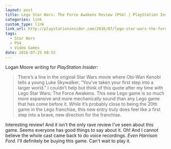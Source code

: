 ```yaml
---
layout: post
title: Lego Star Wars: The Force Awakens Review (PS4) | PlayStation Insider
categories: link
custom_type: link
link_url: http://playstationinsider.com/2016/07/lego-star-wars-the-force-awakens-review-ps4/
tags:
  - Star Wars
  - PS4
  - Video Games
date: 2016-07-25 08:53
---
```

Logan Moore writing for *PlayStation Insider*:

> There’s a line in the original Star Wars movie where Obi-Wan Kenobi tells a young Luke Skywalker, “You’ve taken your first step into a larger world.” I couldn’t help but think of this quote after my time with Lego Star Wars: The Force Awakens. This new Lego game is so much more expansive and more mechanically sound than any Lego game that has come before it. While it’s probably close to being the 20th game in the Lego franchise, this new entry truly does feel like a first step into a brave, new direction for the franchise.

Interesting review! And it isn't the only rave review I've seen about this game. Seems everyone has good things to say about it. Oh! And I cannot believe the whole cast came back to do voice recordings. *Even Harrison Ford*. I'll definitely be buying this game. Can't wait to play it.